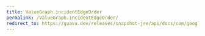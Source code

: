 ```yaml
---
title: ValueGraph.incidentEdgeOrder
permalink: /ValueGraph.incidentEdgeOrder/
redirect_to: https://guava.dev/releases/snapshot-jre/api/docs/com/google/common/graph/ValueGraph.html#incidentEdgeOrder--
---
```

